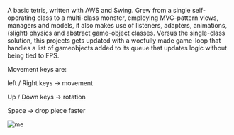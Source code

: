 A basic tetris, written with AWS and Swing. Grew from a single self-operating class to a multi-class monster, employing MVC-pattern views, managers and models, it also makes use of listeners, adapters, animations, (slight) physics and abstract game-object classes.
Versus the single-class solution, this projects gets updated with a woefully made game-loop that handles a list of gameobjects added to its queue that updates logic without being tied to FPS.

Movement keys are:

left / Right keys -> movement

Up / Down keys    -> rotation

Space             -> drop piece faster
 
![me](https://i.imgur.com/BbAHof8.gif)
